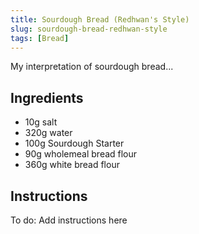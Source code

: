 ```yaml
---
title: Sourdough Bread (Redhwan's Style)
slug: sourdough-bread-redhwan-style
tags: [Bread]
---
```


My interpretation of sourdough bread...

## Ingredients

- 10g salt
- 320g water
- 100g Sourdough Starter
- 90g wholemeal bread flour
- 360g white bread flour

## Instructions

To do: Add instructions here
